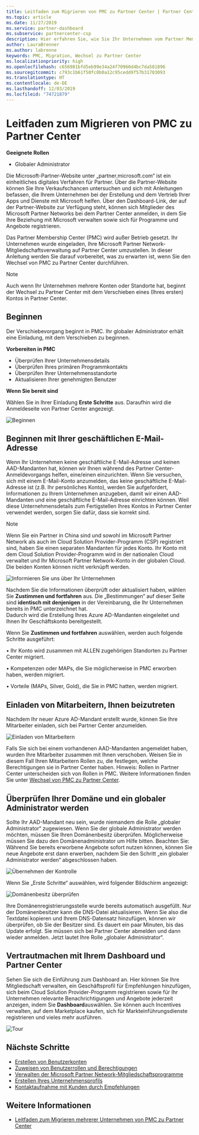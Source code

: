 ```yaml
---
title: Leitfaden zum Migrieren von PMC zu Partner Center | Partner Center
ms.topic: article
ms.date: 11/27/2019
ms.service: partner-dashboard
ms.subservice: partnercenter-csp
description: Hier erfahren Sie, wie Sie Ihr Unternehmen vom Partner Membership Center (PMC) zu Partner Center migrieren.
author: LauraBrenner
ms.author: labrenne
keywords: PMC, Migration, Wechsel zu Partner Center
ms.localizationpriority: high
ms.openlocfilehash: c656981bfd5eb99e34a24f70960d4bc7da581896
ms.sourcegitcommit: c793c1b61f50fc0b0a12c95cedd9f57b31703093
ms.translationtype: HT
ms.contentlocale: de-DE
ms.lasthandoff: 12/03/2019
ms.locfileid: "74721879"
---
```

# <a name="guide-to-migrating-from-pmc-to-partner-center"></a>Leitfaden zum Migrieren von PMC zu Partner Center

**Geeignete Rollen**

- Globaler Administrator

Die Microsoft-Partner-Website unter „partner.microsoft.com“ ist ein einheitliches digitales Verfahren für Partner. Über die Partner-Website können Sie Ihre Verkaufschancen untersuchen und sich mit Anleitungen befassen, die Ihrem Unternehmen bei der Erstellung und dem Vertrieb Ihrer Apps und Dienste mit Microsoft helfen. Über den Dashboard-Link, der auf der Partner-Website zur Verfügung steht, können sich Mitglieder des Microsoft Partner Networks bei dem Partner Center anmelden, in dem Sie Ihre Beziehung mit Microsoft verwalten sowie sich für Programme und Angebote registrieren. 

Das Partner Membership Center (PMC) wird außer Betrieb gesetzt. Ihr Unternehmen wurde eingeladen, Ihre Microsoft Partner Network-Mitgliedschaftsverwaltung auf Partner Center umzustellen. In dieser Anleitung werden Sie darauf vorbereitet, was zu erwarten ist, wenn Sie den Wechsel von PMC zu Partner Center durchführen.

>[!Note]
>Auch wenn Ihr Unternehmen mehrere Konten oder Standorte hat, beginnt der Wechsel zu Partner Center mit dem Verschieben eines (Ihres ersten) Kontos in Partner Center.

## <a name="get-started"></a>Beginnen

Der Verschiebevorgang beginnt in PMC. Ihr globaler Administrator erhält eine Einladung, mit dem Verschieben zu beginnen. 

**Vorbereiten in PMC**
- Überprüfen Ihrer Unternehmensdetails 
- Überprüfen Ihres primären Programmkontakts 
- Überprüfen Ihrer Unternehmensstandorte
- Aktualisieren Ihrer genehmigten Benutzer

**Wenn Sie bereit sind**

Wählen Sie in Ihrer Einladung **Erste Schritte** aus. Daraufhin wird die Anmeldeseite von Partner Center angezeigt.

![Beginnen](images/migration/getstarted.jpg)

## <a name="start-with-your-work-email"></a>Beginnen mit Ihrer geschäftlichen E-Mail-Adresse

Wenn Ihr Unternehmen keine geschäftliche E-Mail-Adresse und keinen AAD-Mandanten hat, können wir Ihnen während des Partner Center-Anmeldevorgangs helfen, eine/einen einzurichten. Wenn Sie versuchen, sich mit einem E-Mail-Konto anzumelden, das keine geschäftliche E-Mail-Adresse ist (z.B. Ihr persönliches Konto), werden Sie aufgefordert, Informationen zu Ihrem Unternehmen anzugeben, damit wir einen AAD-Mandanten und eine geschäftliche E-Mail-Adresse einrichten können.
Weil diese Unternehmensdetails zum Fertigstellen Ihres Kontos in Partner Center verwendet werden, sorgen Sie dafür, dass sie korrekt sind.

>[!Note]
>Wenn Sie ein Partner in China sind und sowohl im Microsoft Partner Network als auch im Cloud Solution Provider-Programm (CSP) registriert sind, haben Sie einen separaten Mandanten für jedes Konto. Ihr Konto mit dem Cloud Solution Provider-Programm wird in der nationalen Cloud verwaltet und Ihr Microsoft Partner Network-Konto in der globalen Cloud. Die beiden Konten können nicht verknüpft werden.

![Informieren Sie uns über Ihr Unternehmen](images/migration/newtellusabout.png)

Nachdem Sie die Informationen überprüft oder aktualisiert haben, wählen Sie **Zustimmen und fortfahren** aus.
Die „Bestimmungen“ auf dieser Seite sind **identisch mit denjenigen** in der Vereinbarung, die Ihr Unternehmen bereits in PMC unterzeichnet hat.  
Dadurch wird die Erstellung Ihres Azure AD-Mandanten eingeleitet und Ihnen Ihr Geschäftskonto bereitgestellt.

Wenn Sie **Zustimmen und fortfahren** auswählen, werden auch folgende Schritte ausgeführt:

•   Ihr Konto wird zusammen mit ALLEN zugehörigen Standorten zu Partner Center migriert.

•   Kompetenzen oder MAPs, die Sie möglicherweise in PMC erworben haben, werden migriert.

•   Vorteile (MAPs, Silver, Gold), die Sie in PMC hatten, werden migriert.

## <a name="invite-employees-to-join-you"></a>Einladen von Mitarbeitern, Ihnen beizutreten

Nachdem Ihr neuer Azure AD-Mandant erstellt wurde, können Sie Ihre Mitarbeiter einladen, sich bei Partner Center anzumelden.

![Einladen von Mitarbeitern](images/migration/invite.png)


Falls Sie sich bei einem vorhandenen AAD-Mandanten angemeldet haben, wurden Ihre Mitarbeiter zusammen mit Ihnen verschoben. Weisen Sie in diesem Fall Ihren Mitarbeitern Rollen zu, die festlegen, welche Berechtigungen sie in Partner Center haben. Hinweis: Rollen in Partner Center unterscheiden sich von Rollen in PMC. Weitere Informationen finden Sie unter [Wechsel von PMC zu Partner Center](move-pmc-pc-map.md).

## <a name="verify-your-domain-and-become-a-global-admin"></a>Überprüfen Ihrer Domäne und ein globaler Administrator werden  

Sollte Ihr AAD-Mandant neu sein, wurde niemandem die Rolle „globaler Administrator“ zugewiesen. Wenn Sie der globale Administrator werden möchten, müssen Sie Ihren Domänenbesitz überprüfen. Möglicherweise müssen Sie dazu den Domänenadministrator um Hilfe bitten. Beachten Sie: Während Sie bereits erworbene Angebote sofort nutzen können, können Sie neue Angebote erst dann erwerben, nachdem Sie den Schritt „ein globaler Administrator werden“ abgeschlossen haben. 

![Übernehmen der Kontrolle](images/migration/takecontrol.png)

Wenn Sie „Erste Schritte“ auswählen, wird folgender Bildschirm angezeigt:

![Domänenbesitz überprüfen](images/migration/verifytxt.png)

Ihre Domänenregistrierungsstelle wurde bereits automatisch ausgefüllt. Nur der Domänenbesitzer kann die DNS-Datei aktualisieren. Wenn Sie also die Textdatei kopieren und Ihrem DNS-Datensatz hinzufügen, können wir überprüfen, ob Sie der Besitzer sind. Es dauert ein paar Minuten, bis das Update erfolgt. Sie müssen sich bei Partner Center abmelden und dann wieder anmelden. Jetzt lautet Ihre Rolle „globaler Administrator“. 


## <a name="get-acquainted-with-your-dashboard-and-partner-center"></a>Vertrautmachen mit Ihrem Dashboard und Partner Center

Sehen Sie sich die Einführung zum Dashboard an. Hier können Sie Ihre Mitgliedschaft verwalten, ein Geschäftsprofil für Empfehlungen hinzufügen, sich beim Cloud Solution Provider-Programm registrieren sowie für Ihr Unternehmen relevante Benachrichtigungen und Angebote jederzeit anzeigen, indem Sie **Dashboard**auswählen. Sie können auch Incentives verwalten, auf dem Marketplace kaufen, sich für Markteinführungsdienste registrieren und vieles mehr ausführen.  

![Tour](images/migration/fre.png)

## <a name="next-steps"></a>Nächste Schritte

- [Erstellen von Benutzerkonten ](create-user-accounts-and-set-permissions.md)
- [Zuweisen von Benutzerrollen und Berechtigungen](permissions-overview.md)
- [Verwalten der Microsoft Partner Network-Mitgliedschaftsprogramme](renew-mpn-offers.md)
- [Erstellen Ihres Unternehmensprofils](create-a-marketing-profile.md)
- [Kontaktaufnahme mit Kunden durch Empfehlungen](responding-to-referrals.md)

## <a name="see-also"></a>Weitere Informationen

- [Leitfaden zum Migrieren mehrerer Unternehmen von PMC zu Partner Center](move-multiple-companies.md)

